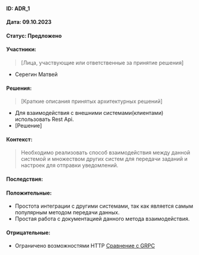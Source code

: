 #### ID: ADR_1

#### Дата: 09.10.2023

#### Статус: Предложено

#### Участники:
> [Лица, участвующие или ответственные за принятие решения]
* Серегин Матвей


#### Решения:
> [Краткие описания принятых архитектурных решений]
* Для взаимодействия с внешними системами(клиентами) использовать Rest Api.
* [Решение]

#### Контекст:
> Необходимо реализовать способ взаимодействия между данной системой и множеством других систем для передачи 
заданий и настроек для отправки уведомлений.

#### Последствия:

#### Положительные:
* Простота интеграции с другими системами, так как является самым популярным методом передачи данных.
* Простая работа с документацией данного метода взаимодействия.

#### Отрицательные:
* Ограничено возможностями HTTP [Сравнение с GRPC](https://aws.amazon.com/ru/compare/the-difference-between-grpc-and-rest/)
